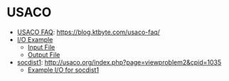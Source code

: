 # USACO
* [USACO FAQ](https://blog.ktbyte.com/usaco-faq/): https://blog.ktbyte.com/usaco-faq/
* [I/O Example](usacoIO.java)
    * [Input File](test.in)
    * [Output File](test.out)
* [socdist1](http://usaco.org/index.php?page=viewproblem2&cpid=1035): http://usaco.org/index.php?page=viewproblem2&cpid=1035
    * [Example I/O for socdist1](socdist1.java)